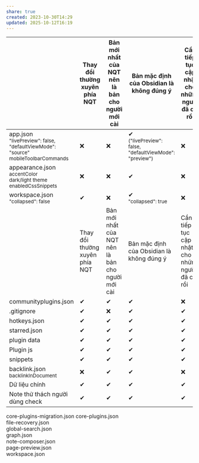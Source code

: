 ```yaml
---
share: true
created: 2023-10-30T14:29
updated: 2025-10-12T16:19
---
```


|                                                                                             | Thay đổi thường xuyên phía NQT | Bản mới nhất của NQT nên là bản cho người mới cài | Bản mặc định của Obsidian là không đúng ý                            | Cần tiếp tục cập nhật cho những người đã cài rồi | Thay đổi thường xuyên phía người dùng | Người dùng cần cập nhật cho mọi người |
| ------------------------------------------------------------------------------------------- | ------------------------------ | ------------------------------------------------- | -------------------------------------------------------------------- | ------------------------------------------------ | ------------------------------------- | ------------------------------------- |
| app.json<br><sub>"livePreview": false, "defaultViewMode": "source"<br>mobileToolbarCommands | ❌                             | ❌                                                | ✔<br><sub>("livePreview": false, "defaultViewMode": "preview")</sub> | ❌                                               | ✔                                     | ❌                                    |
| appearance.json<br><sub>accentColor<br>dark/light theme<br>enabledCssSnippets               | ❌                             | ❌                                                | ✔                                                                    | ❌                                               | ✔                                     | ❌                                    |
| workspace.json<br><sub>"collapsed": false</sub>                                             | ✔                              | ❌                                                | ✔<br><sub>"collapsed": true</sub>                                    | ❌                                               | ✔                                     | ❌                                    |
|                                                                                             | Thay đổi thường xuyên phía NQT | Bản mới nhất của NQT nên là bản cho người mới cài | Bản mặc định của Obsidian là không đúng ý                            | Cần tiếp tục cập nhật cho những người đã cài rồi | Thay đổi thường xuyên phía người dùng | Người dùng cần cập nhật cho mọi người |
| communityplugins.json                                                                       | ✔                              | ✔                                                 | ✔                                                                    | ❌                                               | ✔                                     | ✔                                     |
| .gitignore                                                                                  | ✔                              | ❌                                                | ✔                                                                    | ✔                                                | ❌                                    | ❌                                    |
| hotkeys.json                                                                                | ✔                              | ✔                                                 | ✔                                                                    | ✔                                                | ❌                                    | ❌                                    |
| starred.json                                                                                | ✔                              | ✔                                                 | ✔                                                                    | ✔                                                | ❌                                    | ❌                                    |
| plugin data                                                                                 | ✔                              | ✔                                                 | ✔                                                                    | ✔                                                | ❌                                    | ❌                                    |
| Plugin js                                                                                   | ✔                              | ✔                                                 | ✔                                                                    | ✔                                                | ❌                                    | ❌                                    |
| snippets                                                                                    | ✔                              | ✔                                                 | ✔                                                                    | ✔                                                | ❌                                    | ❌                                    |
| backlink.json<br><sub>backlinkInDocument                                                    | ❌                             | ✔                                                 | ✔                                                                    | ❌                                               | ❌                                    | ❌                                    |
| Dữ liệu chính                                                                               | ✔                              | ✔                                                 | ✔                                                                    | ✔                                                | ✔                                     | ✔                                     |
| Note thử thách người dùng check                                                             | ✔                              | ✔                                                 | ✔                                                                    | ✔                                                | ✔                                     | ❌                                    |


core-plugins-migration.json
core-plugins.json          
file-recovery.json         
global-search.json         
graph.json    
note-composer.json         
page-preview.json          
workspace.json
